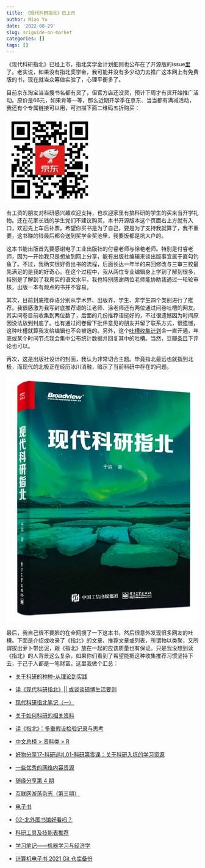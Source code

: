 ```yaml
---
title: 《现代科研指北》已上市
author: Miao Yu
date: '2022-08-29'
slug: sciguide-on-market
categories: []
tags: []
---
```


《现代科研指北》已经上市，指北奖学金计划细则也公布在了开源版的issue[里](https://github.com/yufree/sciguide/issues/13)了。老实说，如果没有指北奖学金，我可能并没有多少动力去推广这本网上有免费版的书，现在就当众筹做实验了，心理平衡多了。

目前京东淘宝当当搜书名都有货了，但官方店还没货，预计下周才有货开始推广活动。原价是66元，如果肯等一等，那么近期开学季在京东、当当都有满减活动，我还有个专属链接可以用，可扫描下面二维码五折购买：

![](images/WechatIMG1130.jpeg)

有工资的朋友对科研感兴趣欢迎支持，也欢迎家里有搞科研的学生的买来当开学礼物。还在花家长钱的学生党们不建议购买，本书开源版本这个页面右上方就有入口，欢迎先上车后补票。希望你买书是为了自己，要是为了支持我就算了，我不重要，这书赚的钱最后都会送到奖学金奖池里，我要饭都是坑大户的。

这本书能出版首先要感谢电子工业出版社的付睿老师与徐艳老师。特别是付睿老师，因为一开始我只是想放到网上分享，能有出版社编辑来谈出版事宜属于直勾钓鱼了。不过，我确实很好奇出书的流程，后面长达一年半的来回修改与三审三校最先满足的是我的好奇心。在这个过程中，我从两位专业编辑身上学到了解到很多，特别是了解到了我真实的语文水平。我也特别感谢两位老师能协助我通过一轮轮审核，出版一本有观点的书并不容易。

其次，目前封底推荐语分别从学术界、出版界、学生、非学生四个类别进行了推荐。我很感激为我写封底推荐语的江老师、涂老师还有两位通过问卷吐槽的网友。其实问卷目前收集到两位数了，后面的几份推荐语挺好的，不过很遗憾因为时间原因没法放到封底了。也有通过问卷留下批评意见的朋友并留了联系方式，很遗憾，这种吐槽就算我发给编辑也不会被选的。另外，这个[吐槽收集计划](https://wj.qq.com/s2/10408005/9374/)会一直开通，年底或某个时间节点我会集中公布统计数据并回复其中的吐槽。当然，豆瓣[条目](https://book.douban.com/subject/36078034/)下评论也可以。

再次，这是出版社设计的封面，我认为非常切合主题。毕竟指北最远也就指到北极，而现代的北极正在经历冰川消融，暗示了当前科研中存在的问题。

![](images/WechatIMG943.jpeg)

最后，我自己很不要脸的在全网搜了一下这本书，然后很意外发现很多网友的吐槽。下面是介绍或收录了《指北》的文章、推荐文章或列表，所谓物以类聚，又所谓拔出萝卜带出泥，跟《指北》放在一起的应该质量也有保证。只是我没想到读《指北》的人背景这么复杂，如果你们看到了希望能把这种收集推荐习惯坚持下去，于己于人都是一笔财富。这里我做个汇总：

- [关于科研的种种-从理论到实践](https://zhuanlan.zhihu.com/p/513765150)

- [读《现代科研指北》|| 或谈谈硕博生活要则](https://www.jianshu.com/p/8ea4bd7577c2)

- [现代科研指北笔记（一）](https://blog.csdn.net/mojujiang/article/details/110819846)

- [关于如何科研的相关资料](https://zxl19.github.io/academic-guide/)

- [读《指北》：多重假设检验记录与思考](https://shixiangwang.github.io/blog/multiple-stats-testing-and-thinking/)

- [中文总榜 > 资料类 > R](https://github.com/Tirklee/GitHub-Chinese-Top-Charts/blob/4ddb578f1696f4160a2ec52cfe0a8081dcdc1f93/content/charts/overall/knowledge/R.md)

- [好物分享17-科研巡礼01-科研第零课：关于科研入坑的学习资源](https://cloud.tencent.com/developer/article/1920316)

- [一些优秀的网络内容资源](https://idushu.com/%E4%B8%80%E4%BA%9B%E4%BC%98%E7%A7%80%E7%9A%84%E7%BD%91%E7%BB%9C%E5%86%85%E5%AE%B9%E8%B5%84%E6%BA%90/)

- [随缘分享第 4 期](https://xuanwo.io/2021/01-share-with-luck-4th/)

- [互联网游荡杂志（第三期）](https://chowdera.com/2021/12/202112171111551186.html)

- [电子书](https://github.com/dingeral/net_note/blob/86e75b2f4a444413313ec01888ef0059d3215b72/docs/%E8%BD%A6%E5%BA%93/%E7%94%B5%E5%AD%90%E4%B9%A6.md)

- [02-北外图书馆好看吗？](https://github.com/mugpeng/second_brain/blob/48e29037131a8f5fb81116f6d73c5b39434922c3/docs/02-%E5%8C%97%E5%A4%96%E5%9B%BE%E4%B9%A6%E9%A6%86%E5%A5%BD%E7%9C%8B%E5%90%97%EF%BC%9F.md)

- [科研工具及技能表推荐](https://github.com/MLNBA-Lab/DataCollection2Public/blob/1ece83ca3d1e2009cc5c8c25b7cdf8100fae47bf/%E7%A7%91%E7%A0%94%E6%96%B9%E6%B3%95%E5%8F%8A%E5%B7%A5%E5%85%B7/%E7%A7%91%E7%A0%94%E5%B7%A5%E5%85%B7%E5%8F%8A%E6%8A%80%E8%83%BD%E8%A1%A8%E6%8E%A8%E8%8D%90.md)

- [学习笔记——机器学习与经济学](https://github.com/jmxsy2016/Data-Science-and-Economics/blob/aeebd1f13c4881fdd1d30222f9d1848c0c684a93/README.md)

- [计算机电子书 2021 Git 仓库备份](https://github.com/apachecn/it-ebooks-archive/blob/66a1d479215c0e325d5b86175996a7677d4ff19c/docs/it-ebooks-2021.md)


